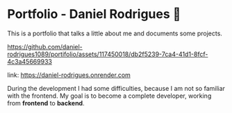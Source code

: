 # Portfolio - Daniel Rodrigues 🚀
This is a portfolio that talks a little about me and documents some projects.


https://github.com/daniel-rodrigues1089/portifolio/assets/117450018/db2f5239-7ca4-41d1-8fcf-4c3a45669933

link: https://daniel-rodrigues.onrender.com



During the development I had some difficulties, because I am not so familiar with the frontend. My goal is to become a complete developer, working from **frontend** to **backend**.

